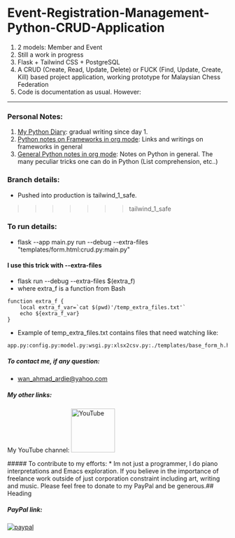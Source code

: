 # Event-Registration-Management-Python-CRUD-Application
1. 2 models: Member and Event
2. Still a work in progress
3. Flask + Tailwind CSS + PostgreSQL
4. A CRUD (Create, Read, Update, Delete) or FUCK (Find, Update, Create, Kill) based project application, working prototype for Malaysian Chess Federation
5. Code is documentation as usual. However:

---
### Personal Notes:
  1. [My Python Diary](https://github.com/ardieMejia/my-org-files/blob/main/misc/2021/PythonDiary.org): gradual writing since day 1.
  2. [Python notes on Frameworks in org mode](https://github.com/ardieMejia/my-org-files/blob/main/misc/2025/frameworks.org): Links and writings on frameworks in general
  3. [General Python notes in org mode](https://github.com/ardieMejia/my-org-files/blob/main/misc/2021/Python.org): Notes on Python in general. The many peculiar tricks one can do in Python (List comprehension, etc..)
### Branch details:
  * Pushed into production is tailwind_1_safe.
>>>>>>> tailwind_1_safe
### To run details:
  * flask --app main.py run --debug --extra-files "templates/form.html:crud.py:main.py"
  #### I use this trick with --extra-files
  * flask run --debug --extra-files $(extra_f)
  * where extra_f is a function from Bash
  ```
  function extra_f {
	  local extra_f_var=`cat $(pwd)'/temp_extra_files.txt'`
	  echo ${extra_f_var}
}
  ```

  * Example of temp_extra_files.txt contains files that need watching like:
  ```
  app.py:config.py:model.py:wsgi.py:xlsx2csv.py:./templates/base_form_h.html
 ```
##### To contact me, if any question:
  * wan_ahmad_ardie@yahoo.com
##### My other links:
<p>My YouTube channel: 
  <a href="https://www.youtube.com/@ArdieMejia83">
      <img width="100" src="https://static.cdnlogo.com/logos/y/92/youtube.svg" alt="YouTube">
  </a>
</p> 
##### To contribute to my efforts:
  * Im not just a programmer, I do piano interpretations and Emacs exploration. If you believe in the importance of freelance work outside of just corporation constraint including art, writing and music. Please feel free to donate to my PayPal and be generous.## Heading

##### PayPal link:
<p>
  <a href="https://paypal.me/ardiemejia83">
      <img src="https://www.paypalobjects.com/en_US/i/btn/btn_donateCC_LG.gif" alt="paypal">
  </a>
</p> 




